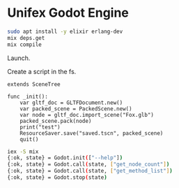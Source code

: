 # Unifex Godot Engine

```bash
sudo apt install -y elixir erlang-dev
mix deps.get
mix compile
```

Launch.

Create a script in the fs.


```
extends SceneTree

func _init():
	var gltf_doc = GLTFDocument.new()
	var packed_scene = PackedScene.new()
	var node = gltf_doc.import_scene("Fox.glb")
	packed_scene.pack(node)
	print("test")
	ResourceSaver.save("saved.tscn", packed_scene)
	quit()
```

```bash
iex -S mix
{:ok, state} = Godot.init(["--help"])
{:ok, state} = Godot.call(state, ["get_node_count"])
{:ok, state} = Godot.call(state, ["get_method_list"])
{:ok, state} = Godot.stop(state)
```

